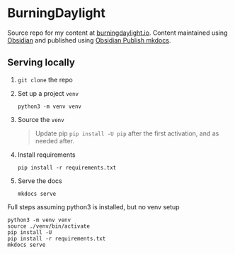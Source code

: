 # BurningDaylight

Source repo for my content at [burningdaylight.io](https://burningdaylight.io). Content maintained using [Obsidian](http://obsidian.md) and
published using [Obsidian Publish mkdocs](https://github.com/jobindjohn/obsidian-publish-mkdocs).

## Serving locally

1. `git clone` the repo
2. Set up a project `venv`
 
    `python3 -m venv venv`

1. Source the `venv`
 
    > Update pip `pip install -U pip` after the first activation, and as needed after.
 
1. Install requirements 
 
   `pip install -r requirements.txt`
 
1. Serve the docs 
 
   `mkdocs serve`

Full steps assuming python3 is installed, but no venv setup

```shell
python3 -m venv venv
source ./venv/bin/activate
pip install -U 
pip install -r requirements.txt
mkdocs serve
```